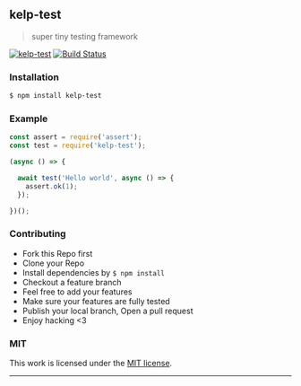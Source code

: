 ## kelp-test

> super tiny testing framework

[![kelp-test](https://img.shields.io/npm/v/kelp-test.svg)](https://npmjs.org/kelp-test)
[![Build Status](https://travis-ci.org/song940/kelp-test.svg?branch=master)](https://travis-ci.org/song940/kelp-test)

### Installation

```bash
$ npm install kelp-test
```

### Example

```js
const assert = require('assert');
const test = require('kelp-test');

(async () => {

  await test('Hello world', async () => {
    assert.ok(1);
  });

})();

```

### Contributing
- Fork this Repo first
- Clone your Repo
- Install dependencies by `$ npm install`
- Checkout a feature branch
- Feel free to add your features
- Make sure your features are fully tested
- Publish your local branch, Open a pull request
- Enjoy hacking <3

### MIT

This work is licensed under the [MIT license](./LICENSE).

---